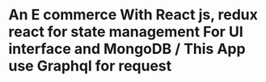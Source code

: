 # An E commerce With React js, redux react for state management For UI interface and MongoDB / This App use Graphql for request
